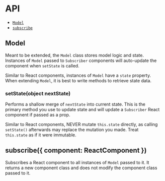 # API

- [`Model`](#model)
- [`subscribe`](#subscribe-component-reactcomponent-)


## Model

Meant to be extended, the `Model` class stores model logic and state. Instances of `Model` passed to `Subscriber` components will auto-update the component when `setState` is called. 

Similar to React components, instances of `Model` have a `state` property. When extending `Model`, it is best to write methods to retrieve state data.

### setState(object nextState)

Performs a shallow merge of `nextState` into current state. This is the primary method you use to update state and will update a `Subscriber` React component if passed as a prop.

Similar to React components, NEVER mutate `this.state` directly, as calling `setState()` afterwards may replace the mutation you made. Treat `this.state` as if it were immutable.


## subscribe({ component: ReactComponent })

Subscribes a React component to all instances of `Model` passed to it. It returns a new component class and does not modify the component class passed to it. 
